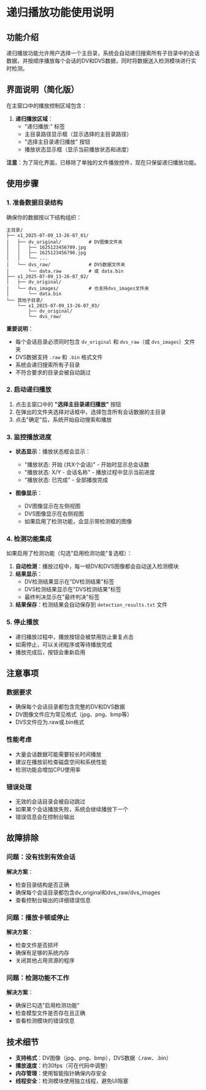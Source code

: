 # 递归播放功能使用说明

## 功能介绍

递归播放功能允许用户选择一个主目录，系统会自动递归搜索所有子目录中的会话数据，并按顺序播放每个会话的DV和DVS数据，同时将数据送入检测模块进行实时检测。

## 界面说明（简化版）

在主窗口中的播放控制区域包含：

1. **递归播放区域**：
   - "递归播放:" 标签
   - 主目录路径显示框（显示选择的主目录路径）
   - "选择主目录递归播放" 按钮
   - 播放状态显示框（显示当前播放状态和进度）

**注意**：为了简化界面，已移除了单独的文件播放控件，现在只保留递归播放功能。

## 使用步骤

### 1. 准备数据目录结构

确保你的数据按以下结构组织：

```
主目录/
├── x1_2025-07-09_13-26-07_01/
│   ├── dv_original/          # DV图像文件夹
│   │   ├── 1625123456789.jpg
│   │   ├── 1625123456790.jpg
│   │   └── ...
│   └── dvs_raw/              # DVS数据文件夹
│       └── data.raw          # 或 data.bin
├── x1_2025-07-09_13-26-07_02/
│   ├── dv_original/
│   └── dvs_images/           # 也支持dvs_images文件夹
│       └── data.bin
└── 其他子目录/
    └── x1_2025-07-09_13-26-07_03/
        ├── dv_original/
        └── dvs_raw/
```

**重要说明**：
- 每个会话目录必须同时包含 `dv_original` 和 `dvs_raw`（或 `dvs_images`）文件夹
- DVS数据支持 `.raw` 和 `.bin` 格式文件
- 系统会递归搜索所有子目录
- 不符合要求的目录会被自动跳过

### 2. 启动递归播放

1. 点击主窗口中的 **"选择主目录递归播放"** 按钮
2. 在弹出的文件夹选择对话框中，选择包含所有会话数据的主目录
3. 点击"确定"后，系统开始自动搜索和播放

### 3. 监控播放进度

- **状态显示**：播放状态框会显示：
  - "播放状态: 开始 (共X个会话)" - 开始时显示总会话数
  - "播放状态: X/Y - 会话名称" - 播放过程中显示当前进度
  - "播放状态: 已完成" - 全部播放完成

- **图像显示**：
  - DV图像显示在左侧视图
  - DVS图像显示在右侧视图
  - 如果启用了检测功能，会显示带检测框的图像

### 4. 检测功能集成

如果启用了检测功能（勾选"启用检测功能"复选框）：

1. **自动检测**：播放过程中，每一帧DV和DVS图像都会自动送入检测模块
2. **结果显示**：
   - DV检测结果显示在"DV检测结果"标签
   - DVS检测结果显示在"DVS检测结果"标签
   - 最终判决显示在"最终判决"标签
3. **结果保存**：检测结果会自动保存到 `detection_results.txt` 文件

### 5. 停止播放

- 递归播放过程中，播放按钮会被禁用防止重复点击
- 如需停止，可以关闭程序或等待播放完成
- 播放完成后，按钮会重新启用

## 注意事项

### 数据要求
- 确保每个会话目录都包含完整的DV和DVS数据
- DV图像文件应为常见格式（jpg、png、bmp等）
- DVS文件应为.raw或.bin格式

### 性能考虑
- 大量会话数据可能需要较长时间播放
- 建议在播放前检查磁盘空间和系统性能
- 检测功能会增加CPU使用率

### 错误处理
- 无效的会话目录会被自动跳过
- 如果某个会话播放失败，系统会继续播放下一个
- 错误信息会在控制台输出

## 故障排除

### 问题：没有找到有效会话
**解决方案**：
- 检查目录结构是否正确
- 确保每个会话目录都包含dv_original和dvs_raw/dvs_images
- 查看控制台输出的详细错误信息

### 问题：播放卡顿或停止
**解决方案**：
- 检查文件是否损坏
- 确保有足够的系统内存
- 关闭其他占用资源的程序

### 问题：检测功能不工作
**解决方案**：
- 确保已勾选"启用检测功能"
- 检查模型文件是否存在且正确
- 查看检测模块的错误信息

## 技术细节

- **支持格式**：DV图像（jpg、png、bmp），DVS数据（.raw、.bin）
- **播放速度**：约30fps（可在代码中调整）
- **内存管理**：使用智能指针确保内存安全
- **线程安全**：检测模块使用独立线程，避免UI阻塞
